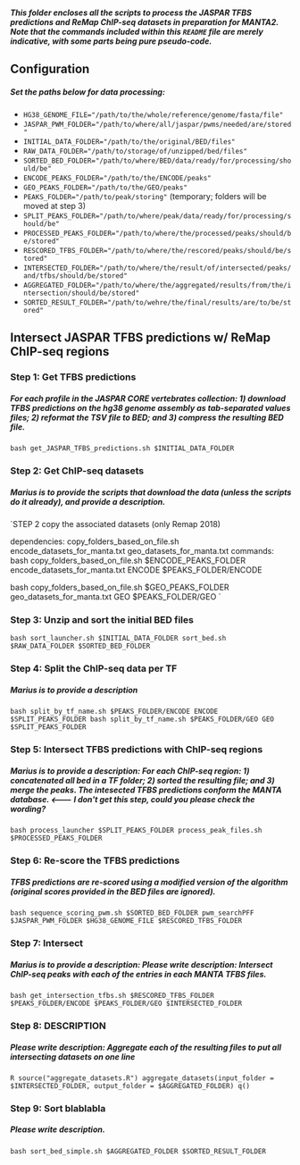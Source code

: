 ##### This folder encloses all the scripts to process the JASPAR TFBS predictions and ReMap ChIP-seq datasets in preparation for MANTA2. Note that the commands included within this `README` file are merely indicative, with some parts being pure pseudo-code.

## Configuration
##### Set the paths below for data processing:

* `HG38_GENOME_FILE="/path/to/the/whole/reference/genome/fasta/file"`
* `JASPAR_PWM_FOLDER="/path/to/where/all/jaspar/pwms/needed/are/stored"`
* `INITIAL_DATA_FOLDER="/path/to/the/original/BED/files"`
* `RAW_DATA_FOLDER="/path/to/storage/of/unzipped/bed/files"`
* `SORTED_BED_FOLDER="/path/to/where/BED/data/ready/for/processing/should/be"`
* `ENCODE_PEAKS_FOLDER="/path/to/the/ENCODE/peaks"`
* `GEO_PEAKS_FOLDER="/path/to/the/GEO/peaks"`
* `PEAKS_FOLDER="/path/to/peak/storing"` (temporary; folders will be moved at step 3)
* `SPLIT_PEAKS_FOLDER="/path/to/where/peak/data/ready/for/processing/should/be"`
* `PROCESSED_PEAKS_FOLDER="/path/to/where/the/processed/peaks/should/be/stored"`
* `RESCORED_TFBS_FOLDER="/path/to/where/the/rescored/peaks/should/be/stored"`
* `INTERSECTED_FOLDER="/path/to/where/the/result/of/intersected/peaks/and/tfbs/should/be/stored"`
* `AGGREGATED_FOLDER="/path/to/where/the/aggregated/results/from/the/intersection/should/be/stored"`
* `SORTED_RESULT_FOLDER="/path/to/wehre/the/final/results/are/to/be/stored"`

## Intersect JASPAR TFBS predictions w/ ReMap ChIP-seq regions

### Step 1: Get TFBS predictions
##### For each profile in the JASPAR CORE vertebrates collection: 1) download TFBS predictions on the hg38 genome assembly as tab-separated values files; 2) reformat the TSV file to BED; and 3) compress the resulting BED file.

`bash get_JASPAR_TFBS_predictions.sh $INITIAL_DATA_FOLDER`

### Step 2: Get ChIP-seq datasets
##### Marius is to provide the scripts that download the data (unless the scripts do it already), and provide a description.

`STEP 2
copy the associated datasets (only Remap 2018) 

dependencies: copy_folders_based_on_file.sh
              encode_datasets_for_manta.txt
              geo_datasets_for_manta.txt
commands:
bash copy_folders_based_on_file.sh $ENCODE_PEAKS_FOLDER encode_datasets_for_manta.txt ENCODE $PEAKS_FOLDER/ENCODE

bash copy_folders_based_on_file.sh $GEO_PEAKS_FOLDER geo_datasets_for_manta.txt GEO $PEAKS_FOLDER/GEO
`
### Step 3: Unzip and sort the initial BED files

`bash sort_launcher.sh $INITIAL_DATA_FOLDER sort_bed.sh $RAW_DATA_FOLDER $SORTED_BED_FOLDER`

### Step 4: Split the ChIP-seq data per TF
##### Marius is to provide a description

`bash split_by_tf_name.sh $PEAKS_FOLDER/ENCODE ENCODE $SPLIT_PEAKS_FOLDER
bash split_by_tf_name.sh $PEAKS_FOLDER/GEO GEO $SPLIT_PEAKS_FOLDER`

### Step 5: Intersect TFBS predictions with ChIP-seq regions
##### Marius is to provide a description: For each ChIP-seq region: 1) concatenated all bed in a TF folder; 2) sorted the resulting file; and 3) merge the peaks. The intesected TFBS predictions conform the MANTA database. <--- I don't get this step, could you please check the wording?

`bash process_launcher $SPLIT_PEAKS_FOLDER process_peak_files.sh $PROCESSED_PEAKS_FOLDER`

### Step 6: Re-score the TFBS predictions
##### TFBS predictions are re-scored using a modified version of the algorithm (original scores provided in the BED files are ignored).

`bash sequence_scoring_pwm.sh $SORTED_BED_FOLDER pwm_searchPFF $JASPAR_PWM_FOLDER $HG38_GENOME_FILE $RESCORED_TFBS_FOLDER`

### Step 7: Intersect
##### Marius is to provide a description: Please write description: Intersect ChIP-seq peaks with each of the entries in each MANTA TFBS files. 

`bash get_intersection_tfbs.sh $RESCORED_TFBS_FOLDER $PEAKS_FOLDER/ENCODE $PEAKS_FOLDER/GEO $INTERSECTED_FOLDER`

### Step 8: DESCRIPTION
##### Please write description: Aggregate each of the resulting files to put all intersecting datasets on one line

`R
source("aggregate_datasets.R")
aggregate_datasets(input_folder = $INTERSECTED_FOLDER, output_folder = $AGGREGATED_FOLDER)
q()`

### Step 9: Sort blablabla
##### Please write description.

`bash sort_bed_simple.sh $AGGREGATED_FOLDER $SORTED_RESULT_FOLDER`
